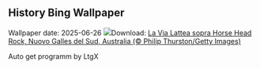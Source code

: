 ## History Bing Wallpaper
Wallpaper date: 2025-06-26
![](https://www.bing.com/th?id=OHR.HorseheadRock_IT-IT0871929651_UHD.jpg&w=1000)Download: [La Via Lattea sopra Horse Head Rock, Nuovo Galles del Sud, Australia (© Philip Thurston/Getty Images)](https://www.bing.com/th?id=OHR.HorseheadRock_IT-IT0871929651_UHD.jpg)

Auto get programm by LtgX
